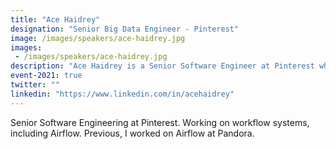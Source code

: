 ```yaml
---
title: "Ace Haidrey"
designation: "Senior Big Data Engineer - Pinterest"
image: /images/speakers/ace-haidrey.jpg
images: 
 - /images/speakers/ace-haidrey.jpg
description: "Ace Haidrey is a Senior Software Engineer at Pinterest who is working on workflow systems, including Airflow."
event-2021: true
twitter: ""
linkedin: "https://www.linkedin.com/in/acehaidrey"
---
```


Senior Software Engineering at Pinterest. Working on workflow systems, including Airflow. Previous, I worked on Airflow at Pandora.